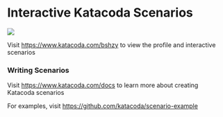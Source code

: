 # Interactive Katacoda Scenarios

[![](http://shields.katacoda.com/katacoda/bshzy/count.svg)](https://www.katacoda.com/bshzy "Get your profile on Katacoda.com")

Visit https://www.katacoda.com/bshzy to view the profile and interactive scenarios

### Writing Scenarios
Visit https://www.katacoda.com/docs to learn more about creating Katacoda scenarios

For examples, visit https://github.com/katacoda/scenario-example
